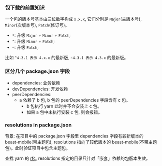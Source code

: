 <!--
abbrlink: iwwepxpg
-->

### 包下载的前置知识

一个包的版本号基本由三位数字构成 `x.x.x`, 它们分别是 `Major`(主版本号), `Minor`(次版本号), `Patch`(修订号)。

* `*`: 升级 `Major` + `Minor` + `Patch`;
* `^`: 升级 `Minor` + `Patch`;
* `~`: 升级 `Patch`;

比如 `^4.3.1 表示 4.x.x` 的最新版, `~4.3.1 表示 4.3.x` 的最新版。

### 区分几个 package.json 字段

* dependencies: 业务依赖
* devDependencies: 开发依赖
* peerDependencies:
  * a 依赖了 b 包, b 包的 peerDependencies 字段含有 c 包。
    * b 包执行 yarn 此时并不会安装上 c 包。
    * 如果 a 包中未执行安装 c 包, 则会报错。

### resolutions in package.json

背景: 在项目中的 package.json 字段里 dependencies 字段有较新版本的 beast-mobile(带主题包), resolutions 指向了较低版本的 beast-mobile(不带主题包)。此时验证项目中包含主题包。

查找 yarn 的 [rfc](https://github.com/yarnpkg/rfcs/blob/master/implemented/0000-selective-versions-resolutions.md#package-designation), resolutions 指定的目录只针对「嵌套」依赖的包版本生效。
